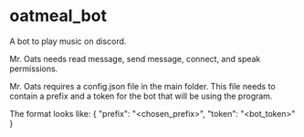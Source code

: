 # oatmeal_bot

A bot to play music on discord.

Mr. Oats needs read message, send message, connect, and speak permissions.

Mr. Oats requires a config.json file in the main folder.
This file needs to contain a prefix and a token for the bot that will be using the program.

The format looks like:
{
  "prefix": "<chosen_prefix>",
  "token": "<bot_token>"
}

